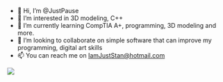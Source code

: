 - 👋 Hi, I’m @JustPause
- 👀 I’m interested in 3D modeling, C++
- 🌱 I’m currently learning CompTIA A+, programming, 3D modeling and more.
- 💞️ I’m looking to collaborate on simple software that can improve my programming, digital art skills
- 📫 You can reach me on IamJustStan@hotmail.com

![](https://github.com/JustPause/JustinasLOLT/blob/main/50NA7vr.gif)
<!---
JustPause/JustPause is a ✨ special ✨ repository because its `README.md` (this file) appears on your GitHub profile.
You can click the Preview link to take a look at your changes.
--->
